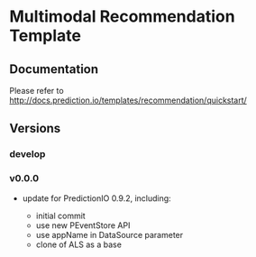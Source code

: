 # Multimodal Recommendation Template

## Documentation

Please refer to http://docs.prediction.io/templates/recommendation/quickstart/

## Versions

### develop

### v0.0.0

- update for PredictionIO 0.9.2, including:

  - initial commit
  - use new PEventStore API
  - use appName in DataSource parameter
  - clone of ALS as a base

